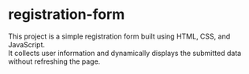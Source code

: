 # registration-form
This project is a simple registration form built using HTML, CSS, and JavaScript.  
It collects user information and dynamically displays the submitted data without refreshing the page.

